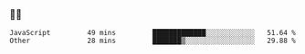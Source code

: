 ### 👨‍💻

<!--START_SECTION:waka-->

```text
JavaScript         49 mins         █████████████░░░░░░░░░░░░   51.64 %
Other              28 mins         ███████▒░░░░░░░░░░░░░░░░░   29.88 %
```

<!--END_SECTION:waka-->
